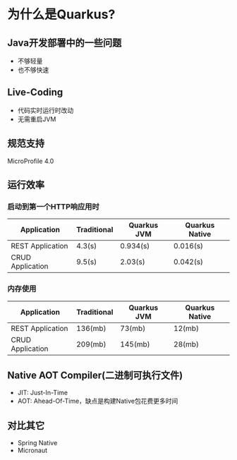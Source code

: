 # 为什么是Quarkus?

## Java开发部署中的一些问题

* 不够轻量
* 也不够快速

## Live-Coding

* 代码实时运行时改动
* 无需重启JVM

## 规范支持

MicroProfile 4.0

## 运行效率

### 启动到第一个HTTP响应用时

<table>
	<thead>
		<tr>
			<th>Application</th>
			<th>Traditional</th>
			<th>Quarkus JVM</th>
			<th>Quarkus Native</th>
		</tr>
	</thead>
	<tbody>
		<tr>
			<td>REST Application</td>
			<td>4.3(s) </td>
			<td>0.934(s) </td>
			<td>0.016(s) </td>
		</tr>
		<tr>
			<td>CRUD Application</td>
			<td>9.5(s)  </td>
			<td>2.03(s)  </td>
			<td>0.042(s) </td>
		</tr>	
	</tbody>
</table>

### 内存使用

<table>
	<thead>
		<tr>
			<th>Application</th>
			<th>Traditional</th>
			<th>Quarkus JVM</th>
			<th>Quarkus Native</th>
		</tr>
	</thead>
	<tbody>
		<tr>
			<td>REST Application</td>
			<td>136(mb) </td>
			<td>73(mb)  </td>
			<td>12(mb)</td>
		</tr>
		<tr>
			<td>CRUD Application</td>
			<td>209(mb) </td>
			<td>145(mb)  </td>
			<td>28(mb)</td>
		</tr>	
	</tbody>
</table>



## Native AOT Compiler(二进制可执行文件)

* JIT: Just-In-Time
* AOT: Ahead-Of-Time，缺点是构建Native包花费更多时间

## 对比其它

* Spring Native
* Micronaut
